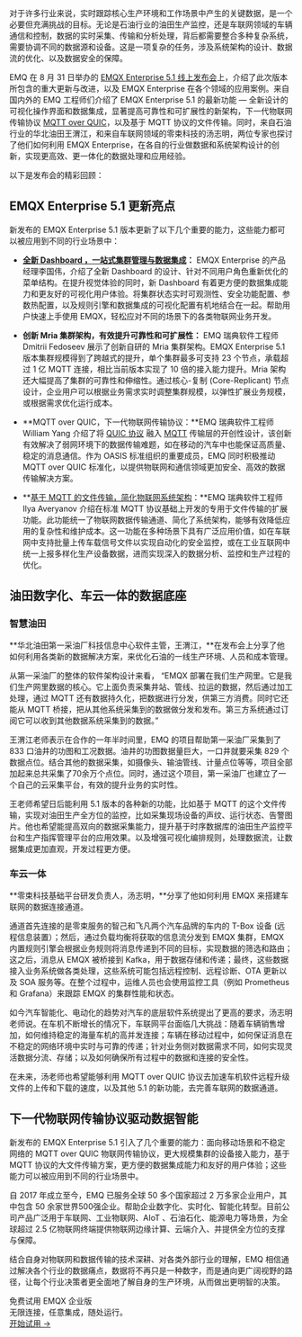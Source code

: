 对于许多行业来说，实时跟踪核心生产环境和工作场景中产生的关键数据，是一个必要但充满挑战的目标。无论是石油行业的油田生产监控，还是车联网领域的车辆通信和控制，数据的实时采集、传输和分析处理，背后都需要整合多种复杂系统，需要协调不同的数据源和设备。这是一项复杂的任务，涉及系统架构的设计、数据流的优化、以及数据安全的保障。

EMQ 在 8 月 31 日举办的 [EMQX Enterprise 5.1 线上发布会](https://www.emqx.com/zh/events/mqtt-made-easy-introducing-emqx-5-1)上，介绍了此次版本所包含的重大更新与改进，以及 EMQX Enterprise 在各个领域的应用案例。来自国内外的 EMQ 工程师们介绍了 EMQX Enterprise 5.1 的最新功能 — 全新设计的可视化操作界面和数据集成，显著提高可靠性和可扩展性的新架构，下一代物联网传输协议 [MQTT over QUIC](https://www.emqx.com/zh/blog/mqtt-over-quic)，以及基于 MQTT 协议的文件传输。同时，来自石油行业的华北油田王渭江，和来自车联网领域的零束科技的汤志明，两位专家也探讨了他们如何利用 EMQX Enterprise，在各自的行业做数据和系统架构设计的创新，实现更高效、更一体化的数据处理和应用经验。

以下是发布会的精彩回顾：

## EMQX Enterprise 5.1 更新亮点

新发布的 EMQX Enterprise 5.1 版本更新了以下几个重要的能力，这些能力都可以被应用到不同的行业场景中：

- **[全新 Dashboard ，一站式集群管理与数据集成](https://www.emqx.com/zh/blog/significant-enhancements-in-emqx-5-1-mqtt-dashboard)：** EMQX Enterprise 的产品经理李国伟，介绍了全新 Dashboard  的设计、针对不同用户角色重新优化的菜单结构。在提升视觉体验的同时，新 Dashboard 有着更方便的数据集成能力和更友好的可视化用户体验。将集群状态实时可观测性、安全功能配置、参数热配置，以及规则引擎和数据集成的可视化配置有机地结合在一起。帮助用户快速上手使用 EMQX，轻松应对不同的场景下的各类物联网业务开发。

- **创新 Mria 集群架构，有效提升可靠性和可扩展性：** EMQ 瑞典软件工程师 Dmitrii Fedoseev 展示了创新自研的 Mria 集群架构。EMQX Enterprise 5.1 版本集群规模得到了跨越式的提升，单个集群最多可支持 23 个节点，承载超过 1 亿 MQTT 连接，相比当前版本实现了 10 倍的接入能力提升。Mria 架构还大幅提高了集群的可靠性和伸缩性。通过核心-复制 (Core-Replicant) 节点设计，企业用户可以根据业务需求实时调整集群规模，以弹性扩展业务规模，或根据需求优化运行成本。

- **MQTT over QUIC，下一代物联网传输协议：**EMQ 瑞典软件工程师 William Yang 介绍了将 [QUIC 协议](https://www.emqx.com/zh/blog/quic-protocol-the-features-use-cases-and-impact-for-iot-iov) 融入 [MQTT](https://www.emqx.com/zh/blog/the-easiest-guide-to-getting-started-with-mqtt) 传输层的开创性设计，该创新有效解决了弱网环境下的数据传输难题，如在移动的汽车中也能保证高质量、稳定的消息通信。作为 OASIS 标准组织的重要成员，EMQ 同时积极推动 MQTT over QUIC 标准化，以提供物联网和通信领域更加安全、高效的数据传输解决方案。

- **[基于 MQTT 的文件传输，简化物联网系统架构](https://www.emqx.com/zh/blog/mqtt-based-file-transfer-solution)：**EMQ 瑞典软件工程师 Ilya Averyanov 介绍在标准 MQTT 协议基础上开发的专用于文件传输的扩展功能。此功能统一了物联网数据传输通道、简化了系统架构，能够有效降低应用的复杂性和维护成本。这一功能在多种场景下具有广泛应用价值，如在车联网中支持批量上传车载信号文件以实现自动化的安全监控，或在工业互联网中统一上报多样化生产设备数据，进而实现深入的数据分析、监控和生产过程的优化。

## **油田数字化、车云一体的数据底座**

### **智慧油田**

**华北油田第一采油厂科技信息中心软件主管，王渭江，**在发布会上分享了他如何利用各类新的数据解决方案，来优化石油的一线生产环境、人员和成本管理。

从第一采油厂的整体的软件架构设计来看， “EMQX 部署在我们生产网里。它是我们生产网里数据的核心。它上面负责采集井站、管线、拉运的数据，然后通过加工处理，通过 MQTT 还有数据持久化，把数据进行分发，供第三方消费。同时它还能从 MQTT 桥接，把从其他系统采集到的数据做分发和发布。第三方系统通过订阅它可以收到其他数据系统采集到的数据。”

王渭江老师表示在合作的一年半时间里，EMQ 的项目帮助第一采油厂采集到了 833 口油井的功图和工况数据。油井的功图数据量巨大，一口井就要采集 829 个数据点位。结合其他的数据采集，如摄像头、输油管线、计量点位等等，项目全部加起来总共采集了70余万个点位。同时，通过这个项目，第一采油厂也建立了一个自己的云采集平台，有效的提升业务的实时性。

王老师希望日后能利用 5.1 版本的各种新的功能，比如基于 MQTT 的这个文件传输，实现对油田生产全方位的监控，比如采集现场设备的声纹、运行状态、告警图片。他也希望能提高双向的数据采集能力，提升基于时序数据库的油田生产监控平台和生产指挥管理平台的应用效果。以及增强可视化编排规则，处理数据流，让数据集成更加直观，开发过程更方便。

### 车云一体

**零束科技基础平台研发负责人，汤志明，**分享了他如何利用 EMQX 来搭建车联网的数据连接通道。

通道首先连接的是零束服务的智己和飞凡两个汽车品牌的车内的 T-Box 设备 (远程信息装置）；然后，通过负载均衡将获取的信息流分发到 EMQX 集群，EMQX 内置规则引擎会根据业务规则将消息传递到不同的目标，实现数据的筛选和路由；这之后，消息从 EMQX 被桥接到 Kafka，用于数据存储和传递；最终，这些数据接入业务系统做各类处理，这些系统可能包括远程控制、远程诊断、OTA 更新以及 SOA 服务等。在整个过程中，运维人员也会使用监控工具（例如 Prometheus 和 Grafana）来跟踪 EMQX 的集群性能和状态。

如今汽车智能化、电动化的趋势对汽车的底层软件系统提出了更高的要求，汤志明老师说。在车机不断增长的情况下，车联网平台面临几大挑战：随着车辆销售增加，如何维持稳定的海量车机的高并发连接；车辆在移动过程中，如何保证消息在不稳定的网络环境中实时与可靠的传递；针对业务侧对数据需求不同，如何实现灵活数据分流、存储；以及如何确保所有过程中的数据和连接的安全性。

在未来，汤老师也希望能够利用 MQTT over QUIC 协议去加速车机软件远程升级文件的上传和下载的速度，以及其他 5.1 的新功能，去完善车联网的数据通道。

## 下一代物联网传输协议驱动数据智能

新发布的 EMQX Enterprise 5.1 引入了几个重要的能力：面向移动场景和不稳定网络的 MQTT over QUIC  物联网传输协议，更大规模集群的设备接入能力，基于 MQTT 协议的大文件传输方案，更方便的数据集成能力和友好的用户体验；这些能力可以被应用到不同的行业场景中。

自 2017 年成立至今，EMQ 已服务全球 50 多个国家超过 2 万多家企业用户，其中包含 50 余家世界500强企业。帮助企业数字化、实时化、智能化转型。目前公司产品广泛用于车联网、工业物联网、AIoT 、石油石化、能源电力等场景，为全球超过 2.5 亿物联网终端提供物联网边缘计算、云端介入、并提供全方位的支撑与保障。

结合自身对物联网和数据传输的技术深耕、对各类外部行业的理解，EMQ 相信通过解决各个行业的数据痛点，数据将不再只是一种数字，而是通向更广阔视野的路径，让每个行业决策者更全面地了解自身的生产环境，从而做出更明智的决策。



<section class="promotion">
    <div>
        免费试用 EMQX 企业版
            <div class="is-size-14 is-text-normal has-text-weight-normal">无限连接，任意集成，随处运行。</div>
    </div>
    <a href="https://www.emqx.com/zh/try?product=enterprise" class="button is-gradient px-5">开始试用 →</a>
</section>
